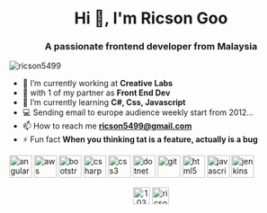 <h1 align="center">Hi 👋, I'm Ricson Goo</h1>
<h3 align="center">A passionate frontend developer from Malaysia</h3>

<p align="left"> <img src="https://komarev.com/ghpvc/?username=ricson5499" alt="ricson5499" /> </p>

- 🔭 I’m currently working at **Creative Labs**
- 👯 with 1 of my partner as **Front End Dev**
- 🌱 I’m currently learning **C#, Css, Javascript**
- 💻 Sending email to europe audience weekly start from 2012...
- 📫 How to reach me **ricson5499@gmail.com**
- ⚡ Fun fact **When you thinking tat is a feature, actually is a bug**

<p align="left"><img src="https://devicons.github.io/devicon/devicon.git/icons/angularjs/angularjs-original.svg" alt="angularjs" width="40" height="40"/> <img src="https://devicons.github.io/devicon/devicon.git/icons/amazonwebservices/amazonwebservices-original-wordmark.svg" alt="aws" width="40" height="40"/> <img src="https://devicons.github.io/devicon/devicon.git/icons/bootstrap/bootstrap-plain.svg" alt="bootstrap" width="40" height="40"/> <img src="https://devicons.github.io/devicon/devicon.git/icons/csharp/csharp-original.svg" alt="csharp" width="40" height="40"/> <img src="https://devicons.github.io/devicon/devicon.git/icons/css3/css3-original-wordmark.svg" alt="css3" width="40" height="40"/> <img src="https://devicons.github.io/devicon/devicon.git/icons/dot-net/dot-net-original-wordmark.svg" alt="dotnet" width="40" height="40"/> <img src="https://www.vectorlogo.zone/logos/git-scm/git-scm-icon.svg" alt="git" width="40" height="40"/> <img src="https://devicons.github.io/devicon/devicon.git/icons/html5/html5-original-wordmark.svg" alt="html5" width="40" height="40"/> <img src="https://devicons.github.io/devicon/devicon.git/icons/javascript/javascript-original.svg" alt="javascript" width="40" height="40"/> <img src="https://www.vectorlogo.zone/logos/jenkins/jenkins-icon.svg" alt="jenkins" width="40" height="40"/></p>
<p align="center">
<a href="https://stackoverflow.com/users/10344916" target="blank"><img align="center" src="https://cdn.jsdelivr.net/npm/simple-icons@3.0.1/icons/stackoverflow.svg" alt="10344916" height="30" width="30" /></a>
<a href="https://fb.com/ricson5499" target="blank"><img align="center" src="https://cdn.jsdelivr.net/npm/simple-icons@3.0.1/icons/facebook.svg" alt="ricson5499" height="30" width="30" /></a>
</p>
